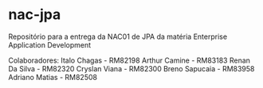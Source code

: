 # nac-jpa
Repositório para a entrega da NAC01 de JPA da matéria Enterprise Application Development

Colaboradores:
Italo Chagas - RM82198
Arthur Camine - RM83183
Renan Da Silva - RM82320
Cryslan Viana - RM82300
Breno Sapucaia - RM83958
Adriano Matias - RM82508
